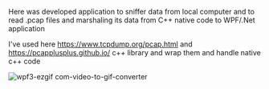 Here was developed application to  sniffer data from local computer  and to read .pcap files and marshaling  its data from  C++ native code to WPF/.Net  application

I've used here https://www.tcpdump.org/pcap.html and https://pcapplusplus.github.io/  c++ library and wrap them and handle native c++ code

![wpf3-ezgif com-video-to-gif-converter](https://github.com/sonne118/pcap_app/assets/66416341/3dd85b2e-1264-40ab-a180-60fbd982f6ba)
